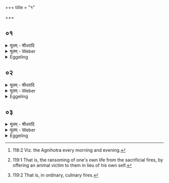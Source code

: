 +++
title = "१"

+++


## ०१
<details><summary>मूलम् - श्रीधरादि</summary>

पशुबन्धे᳘न यजते॥  
पश᳘वो वै᳘ पशुबन्धः स य᳘त्पशुबन्धे᳘न य᳘जते पशुमा᳘नसानी᳘ति ते᳘न गृहे᳘षु यजेत गृहे᳘षु पशू᳘न्बध्ना ऽइ᳘ति ते᳘न सुयवसे᳘ यजेत सुयवसे᳘ पशू᳘न्बध्ना ऽइ᳘ति जी᳘र्य्यन्ति ह वै जु᳘ह्वतो य᳘जमानस्याग्न᳘यो ऽग्नीञ्जीर्य्यतो᳘ ऽनु य᳘जमानो य᳘जमानम᳘नु गृहा᳘श्च पश᳘वश्च॥ शतम् ५९००॥
</details>

<details><summary>मूलम् - Weber</summary>

पशुबन्धे᳘न यजते॥  
पश᳘वो वै᳘ पशुबन्धः स य᳘त्पशुबन्धे᳘न य᳘जते पशुमा᳘नसानी᳘ति ते᳘न गृहे᳘षु यजेत गृहे᳘षु पशू᳘न्बध्ना इ᳘ति ते᳘न सुयवसे᳘ यजेत सुयवसे᳘ पशू᳘न्बध्ना इ᳘ति जी᳘र्यन्ति ह वै जु᳘ह्वतो य᳘जमानस्याग्न᳘योऽग्नीन्जी᳘र्यतो᳘ऽनु य᳘जमानो य᳘जमानम᳘नु गृहा᳘श्च पश᳘वश्च॥
</details>

<details><summary>Eggeling</summary>

1. He performs the animal sacrifice. Now the animal sacrifice means cattle: thus, when he performs the animal sacrifice (paśubandha, the binding of the animal), it is in order that he may be possessed of cattle. Let him perform it at his home, thinking, 'I will bind (attach) cattle to my home.' Let him perform it in the season of abundant fodder, thinking, 'I will bind to myself cattle in a season of abundant fodder. For, whilst he is offering [^egg_366], the Sacrificer's fires become worn out, and so does the Sacrificer, along with the worn-out fires, and along with the Sacrificer his house and cattle.

[^egg_366]: 118:2 Viz. the Agnihotra every morning and evening.
</details>

## ०२
<details><summary>मूलम् - श्रीधरादि</summary>

स य᳘त्पशुबन्धे᳘न य᳘जते॥  
(ते ऽग्नी᳘) अग्नी᳘ने᳘वैतत्पु᳘नर्ण्णवान्कुरुते ऽग्नीना᳘म्पुनर्ण्णव᳘ताम᳘नु य᳘जमानो य᳘जमानम᳘नु गृहा᳘श्च पश᳘वश्चायु᳘ष्यो ह वा᳘ ऽअस्यैष᳘ ऽआत्मनिष्क्र᳘यणो भवति माᳫँ᳭सीय᳘न्ति ह वै जु᳘ह्वतो य᳘जमानस्याग्न᳘यस्ते य᳘जमानमेव[[!!]] ध्या᳘यन्ति य᳘जमानᳫँ᳭ स᳘ङ्कल्पयन्ति प᳘चन्ति वा᳘ ऽअन्ये᳘ष्वग्नि᳘षु वृथा माᳫँ᳭स᳘मथैते᳘षान्ना᳘तो ऽन्या᳘[[!!]] माᳫँ᳭साशा᳘ व्विद्यते य᳘स्यो चैते भ᳘वन्ति॥
</details>

<details><summary>मूलम् - Weber</summary>

स य᳘त्पशुबन्धे᳘न य᳘जते॥  
अग्नी᳘नेॗवैतत्पु᳘नर्णवान्कुरुतेऽग्नीना᳘म् पुनर्णव᳘ताम᳘नु य᳘जमानम᳘नु गृहा᳘श्च पश᳘वश्चायुॗष्यो ह वा᳘ अस्यैष᳘ आत्मनिष्क्र᳘यणो भवति मांसीय᳘न्ति ह वै जु᳘ह्वतो य᳘जमानस्याग्न᳘यस्ते य᳘जमानमेव᳘ ध्या᳘यन्ति य᳘जमानᳫं सं᳘कल्पयन्ति प᳘चन्ति वा᳘ अन्ये᳘ष्वग्नि᳘षु वृथामांसम᳘थैते᳘षां ना᳘तोऽन्या᳘ मांसाशा᳘ विद्यते य᳘स्यो चैते भ᳘वन्ति॥
</details>

<details><summary>Eggeling</summary>

2. And when he performs the animal sacrifice, he renews his fires, and so, along with the renewal of his fires, does the Sacrificer (renew himself), and along with the Sacrificer his house and cattle. And beneficial to life, indeed, is that redemption of his

own self [^egg_367]; for whilst he is offering the Sacrificer's fires long for flesh; they set their minds on the Sacrificer and harbour designs on him. In other fires [^egg_368] people do indeed cook any kind of meat, but these (sacrificial fires) have no desire for any other flesh but this (sacrificial animal), and for him to whom they belong.

[^egg_367]: 119:1 That is, the ransoming of one's own life from the sacrificial fires, by offering an animal victim to them in lieu of his own self.

[^egg_368]: 119:2 That is, in ordinary, culinary fires.
</details>

## ०३
<details><summary>मूलम् - श्रीधरादि</summary>

स य᳘त्पशुबन्धे᳘न य᳘जते॥  
(त ऽ) आत्मा᳘नमे᳘वैतन्नि᳘ष्क्रीणीते व्वीरे᳘ण व्वीर᳘म्वीरो हि᳘ पशु᳘र्व्वीरो य᳘जमान ऽएत᳘दु ह वै᳘ परम᳘मन्ना᳘द्यं य᳘न्माᳫँ᳭सᳫँ᳭ स᳘ परम᳘स्यै᳘वान्ना᳘द्यस्यात्ता᳘ भवति तम्वै᳘ सम्वत्सरो ना᳘नीजनम᳘तीयादा᳘युर्वै᳘ सम्वत्सर ऽआ᳘युरे᳘वैत᳘दमृ᳘तमात्म᳘न्धत्ते॥
</details>
<details><summary>मूलम् - Weber</summary>

स य᳘त्पशुबन्धे᳘न य᳘जते॥  
आत्मा᳘नमेॗवैतन्नि᳘ष्क्रीणीते वीरे᳘ण वीरं᳘ वीरो हि᳘ पशु᳘र्वीरो य᳘जमान एत᳘दु ह वै᳘ परम᳘न्ना᳘द्यं य᳘न्मांसᳫं स᳘ परम᳘स्यैॗवान्ना᳘द्यस्यात्ता᳘ भवति तं वै᳘ संवत्सरो ना᳘नीजनम᳘तीयादा᳘युर्वै᳘ संवत्सर आ᳘युरेॗवैत᳘दमृ᳘तमात्म᳘न्धत्ते॥
</details>
<details><summary>Eggeling</summary>

3. Now, when he performs the animal offering. he thereby redeems himself--male by male, for the victim is a male, and the Sacrificer is a male. And this, indeed, to wit, flesh, is the best kind of food: he thus becomes an eater of the best kind of food. Let not a year pass by for him without his offering; for the year means life: it is thus immortal life he thereby confers upon himself.
</details>

